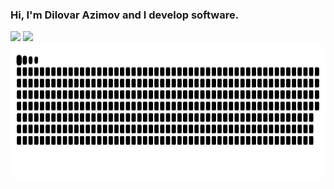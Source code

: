 ### Hi, I'm Dilovar Azimov and I develop software.
<p>
  <img src="https://github-readme-stats-d8fi.vercel.app/api?username=dilovar-91&show_icons=true&count_private=true&include_all_commits=true" style="height:200px;" />
  <img src="https://github-readme-stats-d8fi.vercel.app/api/top-langs/?username=dilovar-91&layout=donut" style="height:200px;" />
  <img src="github-contribution-grid-snake.svg" style="height:220px;" />
  
</p>



